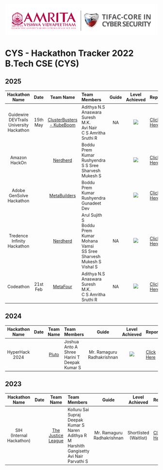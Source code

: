 <p align="center">
  <img src="https://raw.githubusercontent.com/Amrita-TIFAC-Cyber/CYS-RAM/refs/heads/main/Assets/AVV_TIFAC-CORE_in_Cyber_Security.png" alt ="AMRITA-TIFAC-CYBER" width="880" />
</p>


# CYS - Hackathon Tracker 2022 B.Tech CSE (CYS) 

## 2025 

|    Hackathon Name   |           Date           |         Team Name      |         Team Members        |     Guide |    Level Achieved       | Report |
|:-------------------:|:------------------------:|:----------------------:|:---------------------------|:-----------------:|:------------------------:|:---------------|
| Guidewire <br/> DEVTrails University Hackathon  |  15th May |  [ClusterBusters - KubeBoom](https://github.com/CS-Amritha/DT) | Adithya N.S <br/> Anaswara Suresh M.K. <br/> Avi Nair <br/>  C S Amritha <br/> Sruthi R | NA | ![](https://img.shields.io/badge/-Won_First-gold) | [Click Here](2025/Guidewire.md) |
| Amazon HackOn | | [Nerdherd]() | Boddu Prem Kumar <br/> Rushyendra <br/> S S Sree Sharvesh <br/> Mukesh S | | ![](https://img.shields.io/badge/-Round_2-blue) |  [Click Here](2025/Amazon_HackOn.md) |
| Adobe GenSolve <br/> Hackathon |  | [MetaBuilders]()| Boddu Prem Kumar <br/> Rushyendra <br/> Gunadeet Dev | | ![](https://img.shields.io/badge/-Round_2-blue) | [Click Here](2025/Adobe_GenSolve.md) |
| Tredence Infinity <br/> Hackathon |   | [Nerdherd](https://github.com/Premkumar-2004/Socrates-AI) | Arul Sujith S <br/> Boddu Prem Kumar <br/> Mohana Vamsi <br/> SS Sree Sharvesh <br/> Mukesh S <br/> Vishal S | NA | ![](https://img.shields.io/badge/-Top_4-brown) |  [Click Here](2025/Tredence_Infinity.md) | 
| Codeathon | 21st Feb | [MetaFour]() | Adithya N.S <br/> Anaswara Suresh M.K. <br/> C S Amritha <br/> Sruthi R | NA | ![](https://img.shields.io/badge/-Round_2-blue) |  [Click Here](2025/Codeathon_Thiran.md) | 

## 2024
|    Hackathon Name   |           Date           |         Team Name      |         Team Members        |     Guide |    Level Achieved       | Report |
|:-------------------:|:------------------------:|:----------------------:|:---------------------------|:-----------------:|:------------------------:|:---------------|
| HyperHack 2024 |   |  [Pluto ]()    |  Joshua Anto A <br/> Shree Harini T <br/> Deepak Kumar S |  Mr. Ramaguru Radhakrishnan | ![](https://img.shields.io/badge/-Top_10-purple) | [Click Here](2024/HyperHack.md)

## 2023
|    Hackathon Name   |           Date           |         Team Name      |         Team Members        |     Guide |    Level Achieved       | Report |
|:-------------------:|:------------------------:|:----------------------:|:---------------------------|:-----------------:|:------------------------:|:---------------|
| SIH <br/> (Internal Hackathon) | | [The Justice League]() | Kolluru Sai Supraj  <br/> Deepak Kumar S <br/> Naren Adithya R M <br/> Harshith Gangisetty <br/> Avi Nair <br/> Parvathi S  | Mr. Ramaguru Radhakrishnan | Shortlisted <br/> (Waitlist) | [Click Here](2023/SIH.md) |







